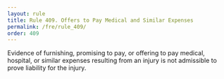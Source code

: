 ```yaml
---
layout: rule
title: Rule 409. Offers to Pay Medical and Similar Expenses
permalink: /fre/rule_409/
order: 409
---
```


Evidence of furnishing, promising to pay, or offering to pay medical, hospital, or similar expenses resulting from an injury is not admissible to prove liability for the injury.

